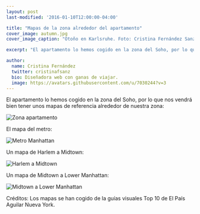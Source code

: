 ```yaml
---
layout: post
last-modified: '2016-01-10T12:00:00-04:00'

title: "Mapas de la zona alrededor del apartamento"
cover_image: autumn.jpg
cover_image_caption: "Otoño en Karlsruhe. Foto: Cristina Fernández Sanz"

excerpt: "El apartamento lo hemos cogido en la zona del Soho, por lo que nos vendrá bien tener unos mapas de referencia alrededor de nuestra zona."

author:
  name: Cristina Fernández
  twitter: cristinafsanz
  bio: Diseñadora web con ganas de viajar.
  image: https://avatars.githubusercontent.com/u/7030244?v=3
---
```

El apartamento lo hemos cogido en la zona del Soho, por lo que nos vendrá bien tener unos mapas de referencia alrededor de nuestra zona:

<img src="{{ site.baseurl }}/images/zona_apartamento_pointer.jpg" class="container" alt="Zona apartamento" />

El mapa del metro:

<img src="{{ site.baseurl }}/images/metro_Manhattan.jpg" class="container" alt="Metro Manhattan" />

Un mapa de Harlem a Midtown:

<img src="{{ site.baseurl }}/images/norte-manhattan.jpg" class="container" alt="Harlem a Midtown" />

Un mapa de Midtown a Lower Manhattan:

<img src="{{ site.baseurl }}/images/sur-manhattan.jpg" class="container" alt="Midtown a Lower Manhattan" />

Créditos: Los mapas se han cogido de la guías visuales Top 10 de El País Aguilar Nueva York.
